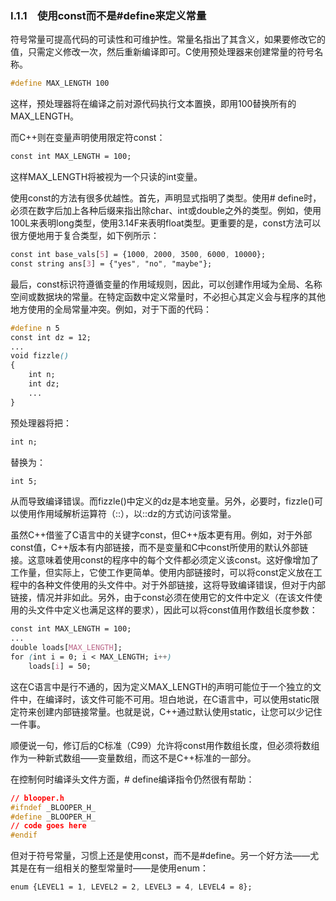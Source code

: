 ### I.1.1　使用const而不是#define来定义常量

符号常量可提高代码的可读性和可维护性。常量名指出了其含义，如果要修改它的值，只需定义修改一次，然后重新编译即可。C使用预处理器来创建常量的符号名称。

```css
#define MAX_LENGTH 100
```

这样，预处理器将在编译之前对源代码执行文本置换，即用100替换所有的MAX_LENGTH。

而C++则在变量声明使用限定符const：

```css
const int MAX_LENGTH = 100;
```

这样MAX_LENGTH将被视为一个只读的int变量。

使用const的方法有很多优越性。首先，声明显式指明了类型。使用# define时，必须在数字后加上各种后缀来指出除char、int或double之外的类型。例如，使用100L来表明long类型，使用3.14F来表明float类型。更重要的是，const方法可以很方便地用于复合类型，如下例所示：

```css
const int base_vals[5] = {1000, 2000, 3500, 6000, 10000};
const string ans[3] = {"yes", "no", "maybe"};
```

最后，const标识符遵循变量的作用域规则，因此，可以创建作用域为全局、名称空间或数据块的常量。在特定函数中定义常量时，不必担心其定义会与程序的其他地方使用的全局常量冲突。例如，对于下面的代码：

```css
#define n 5
const int dz = 12;
...
void fizzle()
{
    int n;
    int dz;
    ...
}
```

预处理器将把：

```css
int n;
```

替换为：

```css
int 5;
```

从而导致编译错误。而fizzle()中定义的dz是本地变量。另外，必要时，fizzle()可以使用作用域解析运算符（::），以::dz的方式访问该常量。

虽然C++借鉴了C语言中的关键字const，但C++版本更有用。例如，对于外部const值，C++版本有内部链接，而不是变量和C中const所使用的默认外部链接。这意味着使用const的程序中的每个文件都必须定义该const。这好像增加了工作量，但实际上，它使工作更简单。使用内部链接时，可以将const定义放在工程中的各种文件使用的头文件中。对于外部链接，这将导致编译错误，但对于内部链接，情况并非如此。另外，由于const必须在使用它的文件中定义（在该文件使用的头文件中定义也满足这样的要求），因此可以将const值用作数组长度参数：

```css
const int MAX_LENGTH = 100;
...
double loads[MAX_LENGTH];
for (int i = 0; i < MAX_LENGTH; i++)
    loads[i] = 50;
```

这在C语言中是行不通的，因为定义MAX_LENGTH的声明可能位于一个独立的文件中，在编译时，该文件可能不可用。坦白地说，在C语言中，可以使用static限定符来创建内部链接常量。也就是说，C++通过默认使用static，让您可以少记住一件事。

顺便说一句，修订后的C标准（C99）允许将const用作数组长度，但必须将数组作为一种新式数组——变量数组，而这不是C++标准的一部分。

在控制何时编译头文件方面，# define编译指令仍然很有帮助：

```css
// blooper.h
#ifndef _BLOOPER_H_
#define _BLOOPER_H_
// code goes here
#endif
```

但对于符号常量，习惯上还是使用const，而不是#define。另一个好方法——尤其是在有一组相关的整型常量时——是使用enum：

```css
enum {LEVEL1 = 1, LEVEL2 = 2, LEVEL3 = 4, LEVEL4 = 8};
```

